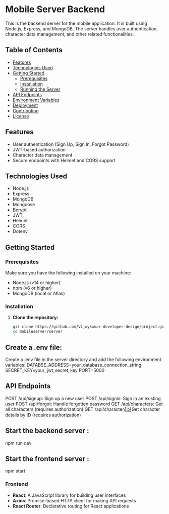 # Mobile Server Backend

This is the backend server for the mobile application. It is built using Node.js, Express, and MongoDB. The server handles user authentication, character data management, and other related functionalities.

## Table of Contents

- [Features](#features)
- [Technologies Used](#technologies-used)
- [Getting Started](#getting-started)
  - [Prerequisites](#prerequisites)
  - [Installation](#installation)
  - [Running the Server](#running-the-server)
- [API Endpoints](#api-endpoints)
- [Environment Variables](#environment-variables)
- [Deployment](#deployment)
- [Contributing](#contributing)
- [License](#license)

## Features

- User authentication (Sign Up, Sign In, Forgot Password)
- JWT-based authorization
- Character data management
- Secure endpoints with Helmet and CORS support

## Technologies Used

- Node.js
- Express
- MongoDB
- Mongoose
- Bcrypt
- JWT
- Helmet
- CORS
- Dotenv

## Getting Started

### Prerequisites

Make sure you have the following installed on your machine:

- Node.js (v14 or higher)
- npm (v6 or higher)
- MongoDB (local or Atlas)

### Installation

1. **Clone the repository:**

   ```bash
   git clone https://github.com/Vijaykumar-developer-design/project.git
   cd mobileserver/server
## Create a .env file:

Create a .env file in the server directory and add the following environment variables:
DATABSE_ADDRESS=your_database_connection_string
SECRET_KEY=your_jwt_secret_key
PORT=5000
## API Endpoints
POST /api/signup: Sign up a new user
POST /api/signin: Sign in an existing user
POST /api/forgot: Handle forgotten password
GET /api/characters: Get all characters (requires authorization)
GET /api/character/:id: Get character details by ID (requires authorization)
## Start the backend server :
npm run dev 
## Start the frontend server :
npm start
### Frontend

- **React**: A JavaScript library for building user interfaces
- **Axios**: Promise-based HTTP client for making API requests
- **React Router**: Declarative routing for React applications
